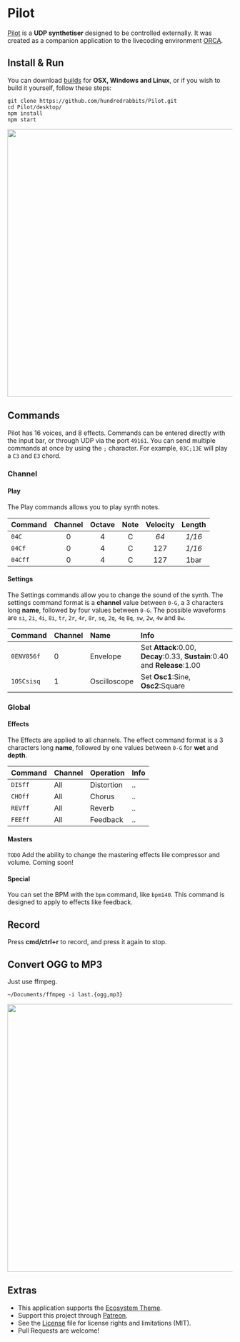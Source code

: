 # Pilot

[Pilot](http://wiki.xxiivv.com/Pilot) is a **UDP synthetiser** designed to be controlled externally. It was created as a companion application to the livecoding environment [ORCA](https://hundredrabbits.itch.io/orca). 

## Install & Run

You can download [builds](https://hundredrabbits.itch.io/pilot) for **OSX, Windows and Linux**, or if you wish to build it yourself, follow these steps:

```
git clone https://github.com/hundredrabbits/Pilot.git
cd Pilot/desktop/
npm install
npm start
```

<img src='https://raw.githubusercontent.com/hundredrabbits/Pilot/master/resources/preview.jpg' width="600"/>

## Commands

Pilot has 16 voices, and 8 effects. Commands can be entered directly with the input bar, or through UDP via the port `49161`. You can send multiple commands at once by using the `;` character. For example, `03C;13E` will play a `C3` and `E3` chord.

### Channel

#### Play

The Play commands allows you to play synth notes.

| Command  | Channel | Octave | Note | Velocity | Length |
| :-       | :-:     | :-:    | :-:  | :-:      | :-:    |
| `04C`    | 0       | 4      | C    | _64_     | _1/16_ |
| `04Cf`   | 0       | 4      | C    | 127      | _1/16_ |
| `04Cff`  | 0       | 4      | C    | 127      | 1bar   |

#### Settings

The Settings commands allow you to change the sound of the synth. The settings command format is a **channel** value between `0-G`, a 3 characters long **name**, followed by four values between `0-G`. The possible waveforms are `si`, `2i`, `4i`, `8i`, `tr`, `2r`, `4r`, `8r`, `sq`, `2q`, `4q` `8q`, `sw`, `2w`, `4w` and `8w`.

| Command     | Channel | Name         | Info |
| :-          | :-      | :-           | :-   |                    
| `0ENV056f`  | 0       | Envelope     | Set **Attack**:0.00, **Decay**:0.33, **Sustain**:0.40 and **Release**:1.00 |
| `1OSCsisq`  | 1       | Oscilloscope | Set **Osc1**:Sine, **Osc2**:Square |

### Global

#### Effects

The Effects are applied to all channels. The effect command format is a 3 characters long **name**, followed by one values between `0-G` for **wet** and **depth**.

| Command     | Channel | Operation  | Info |
| :-          | :-      | :-         | :-   |
| `DISff`     | All     | Distortion | ..   |
| `CHOff`     | All     | Chorus     | ..   |
| `REVff`     | All     | Reverb     | ..   |
| `FEEff`     | All     | Feedback   | ..   |

#### Masters

`TODO` Add the ability to change the mastering effects lile compressor and volume. Coming soon!

#### Special

You can set the BPM with the `bpm` command, like `bpm140`. This command is designed to apply to effects like feedback.

## Record

Press **cmd/ctrl+r** to record, and press it again to stop.

## Convert OGG to MP3

Just use ffmpeg.

```
~/Documents/ffmpeg -i last.{ogg,mp3}  
```

<img src='https://raw.githubusercontent.com/hundredrabbits/Pilot/master/resources/device.jpg' width="600"/>

## Extras

- This application supports the [Ecosystem Theme](https://github.com/hundredrabbits/Themes).
- Support this project through [Patreon](https://patreon.com/100).
- See the [License](LICENSE.md) file for license rights and limitations (MIT).
- Pull Requests are welcome!
